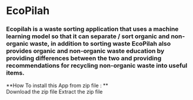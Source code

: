 <h1 align="left">EcoPilah</h1>
<h3 align="left">Ecopilah is a waste sorting application that uses a machine learning model so that it can separate / sort organic and non-organic waste, in addition to sorting waste EcoPilah also provides organic and non-organic waste education by providing differences between the two and providing recommendations for recycling non-organic waste into useful items.</h3>
**How To install this App from zip file : ** <br>
Download the zip file
Extract the zip file
